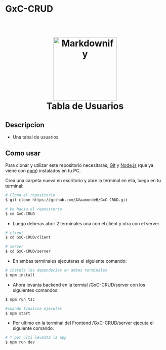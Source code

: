 # GxC-CRUD


<h1 align="center">
  <br>
  <a href="http://www.amitmerchant.com/electron-markdownify"><img src="https://i.imgur.com/P7ICdUn.png" alt="Markdownify" width="200"></a>
  <br>
  Tabla de Usuarios
  <br>
</h1>


## Descripcion

* Una tabal de usuarios

## Como usar

Para clonar y utilizar este repositorio necesitaras, [Git](https://git-scm.com) y [Node.js](https://nodejs.org/en/download/) (que ya viene con [npm](http://npmjs.com)) instalados en tu PC. 

Crea una carpeta nueva en escritorio y abre la terminal en ella, luego en tu terminal:

```bash
# Clona el repositorio
$ git clone https://github.com/AVaamondeH/GxC-CRUD.git

# Ve hacia el repositorio
$ cd GxC-CRUD
```

* Luego deberas abrir 2 terminales una con el client y otra con el server

```bash
# client
$ cd GxC-CRUD/client
```
```bash
# server
$ cd GxC-CRUD/server
```

* En ambas terminales ejecutaras el siguiente comando:

```bash
# Instala las dependecias en ambas terminales
$ npm install
```
* Ahora levanta backend en la termial /GxC-CRUD/server con los siguientes comandos:

```bash
$ npm run tsc

#cuando finalice ejecutas
$ npm start
```


* Por ultimo en la terminal del Frontend /GxC-CRUD/server ejecuta el siguiente comando:
```bash
# Y por ulti levanta la app
$ npm run dev
```
